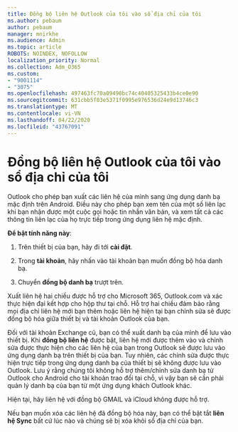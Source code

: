 ```yaml
---
title: Đồng bộ liên hệ Outlook của tôi vào sổ địa chỉ của tôi
ms.author: pebaum
author: pebaum
manager: mnirkhe
ms.audience: Admin
ms.topic: article
ROBOTS: NOINDEX, NOFOLLOW
localization_priority: Normal
ms.collection: Adm_O365
ms.custom:
- "9001114"
- "3075"
ms.openlocfilehash: 497463fc70a09490bc74c40405325433b4ce0e90
ms.sourcegitcommit: 631cbb5f03e5371f0995e976536d24e9d13746c3
ms.translationtype: MT
ms.contentlocale: vi-VN
ms.lasthandoff: 04/22/2020
ms.locfileid: "43767091"
---
```

# <a name="sync-my-outlook-contacts-to-my-address-book"></a>Đồng bộ liên hệ Outlook của tôi vào sổ địa chỉ của tôi

Outlook cho phép bạn xuất các liên hệ của mình sang ứng dụng danh bạ mặc định trên Android. Điều này cho phép bạn xem tên của một số liên lạc khi bạn nhận được một cuộc gọi hoặc tin nhắn văn bản, và xem tất cả các thông tin liên lạc của họ trực tiếp trong ứng dụng liên hệ mặc định.
 
**Để bật tính năng này**:
 
1. Trên thiết bị của bạn, hãy đi tới **cài đặt**.

2. Trong **tài khoản**, hãy nhấn vào tài khoản bạn muốn đồng bộ hóa danh bạ.

3. Chuyển **đồng bộ danh bạ** trượt trên.
 
Xuất liên hệ hai chiều được hỗ trợ cho Microsoft 365, Outlook.com và xác thực hiện đại kết hợp cho hộp thư tại chỗ. Hỗ trợ hai chiều đảm bảo rằng mọi địa chỉ liên hệ mới bạn thêm hoặc liên hệ hiện tại bạn chỉnh sửa sẽ được đồng bộ hóa giữa thiết bị và tài khoản Outlook của bạn.
 
Đối với tài khoản Exchange cũ, bạn có thể xuất danh bạ của mình để lưu vào thiết bị. Khi **đồng bộ liên hệ** được bật, liên hệ mới được thêm vào và chỉnh sửa được thực hiện cho các liên hệ của bạn trong Outlook sẽ được lưu vào ứng dụng danh bạ trên thiết bị của bạn. Tuy nhiên, các chỉnh sửa được thực hiện trực tiếp trong ứng dụng danh bạ của thiết bị sẽ không được lưu vào Outlook. Lưu ý rằng chúng tôi không hỗ trợ thêm/chỉnh sửa danh bạ từ Outlook cho Android cho tài khoản trao đổi tại chỗ, vì vậy bạn sẽ cần phải quản lý danh bạ của bạn từ một ứng dụng khách Outlook khác.
 
Hiện tại, hãy liên hệ với đồng bộ GMAIL và iCloud không được hỗ trợ.
 
Nếu bạn muốn xóa các liên hệ đã đồng bộ hóa này, bạn có thể bật tắt **liên hệ Sync** bất cứ lúc nào và chúng sẽ bị xóa khỏi sổ địa chỉ của bạn.
